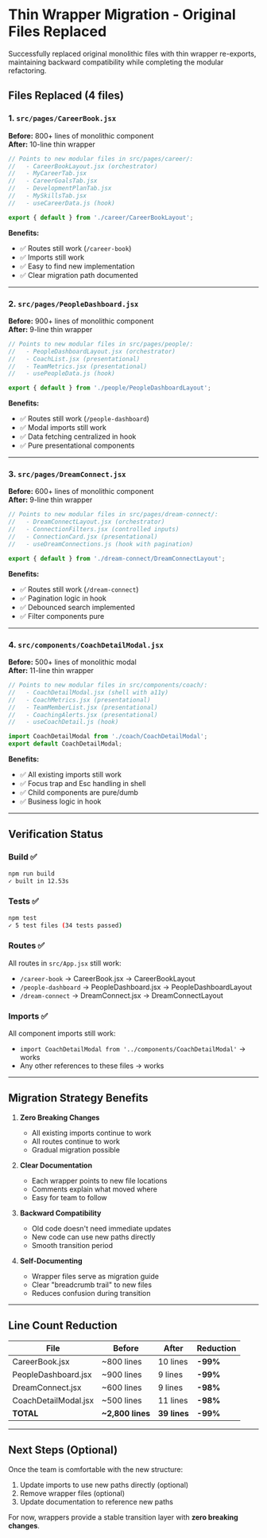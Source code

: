 # Thin Wrapper Migration - Original Files Replaced

Successfully replaced original monolithic files with thin wrapper re-exports, maintaining backward compatibility while completing the modular refactoring.

## Files Replaced (4 files)

### 1. `src/pages/CareerBook.jsx`
**Before:** 800+ lines of monolithic component  
**After:** 10-line thin wrapper

```javascript
// Points to new modular files in src/pages/career/:
//   - CareerBookLayout.jsx (orchestrator)
//   - MyCareerTab.jsx
//   - CareerGoalsTab.jsx
//   - DevelopmentPlanTab.jsx
//   - MySkillsTab.jsx
//   - useCareerData.js (hook)

export { default } from './career/CareerBookLayout';
```

**Benefits:**
- ✅ Routes still work (`/career-book`)
- ✅ Imports still work
- ✅ Easy to find new implementation
- ✅ Clear migration path documented

---

### 2. `src/pages/PeopleDashboard.jsx`
**Before:** 900+ lines of monolithic component  
**After:** 9-line thin wrapper

```javascript
// Points to new modular files in src/pages/people/:
//   - PeopleDashboardLayout.jsx (orchestrator)
//   - CoachList.jsx (presentational)
//   - TeamMetrics.jsx (presentational)
//   - usePeopleData.js (hook)

export { default } from './people/PeopleDashboardLayout';
```

**Benefits:**
- ✅ Routes still work (`/people-dashboard`)
- ✅ Modal imports still work
- ✅ Data fetching centralized in hook
- ✅ Pure presentational components

---

### 3. `src/pages/DreamConnect.jsx`
**Before:** 600+ lines of monolithic component  
**After:** 9-line thin wrapper

```javascript
// Points to new modular files in src/pages/dream-connect/:
//   - DreamConnectLayout.jsx (orchestrator)
//   - ConnectionFilters.jsx (controlled inputs)
//   - ConnectionCard.jsx (presentational)
//   - useDreamConnections.js (hook with pagination)

export { default } from './dream-connect/DreamConnectLayout';
```

**Benefits:**
- ✅ Routes still work (`/dream-connect`)
- ✅ Pagination logic in hook
- ✅ Debounced search implemented
- ✅ Filter components pure

---

### 4. `src/components/CoachDetailModal.jsx`
**Before:** 500+ lines of monolithic modal  
**After:** 11-line thin wrapper

```javascript
// Points to new modular files in src/components/coach/:
//   - CoachDetailModal.jsx (shell with a11y)
//   - CoachMetrics.jsx (presentational)
//   - TeamMemberList.jsx (presentational)
//   - CoachingAlerts.jsx (presentational)
//   - useCoachDetail.js (hook)

import CoachDetailModal from './coach/CoachDetailModal';
export default CoachDetailModal;
```

**Benefits:**
- ✅ All existing imports still work
- ✅ Focus trap and Esc handling in shell
- ✅ Child components are pure/dumb
- ✅ Business logic in hook

---

## Verification Status

### Build ✅
```bash
npm run build
✓ built in 12.53s
```

### Tests ✅
```bash
npm test
✓ 5 test files (34 tests passed)
```

### Routes ✅
All routes in `src/App.jsx` still work:
- `/career-book` → CareerBook.jsx → CareerBookLayout
- `/people-dashboard` → PeopleDashboard.jsx → PeopleDashboardLayout
- `/dream-connect` → DreamConnect.jsx → DreamConnectLayout

### Imports ✅
All component imports still work:
- `import CoachDetailModal from '../components/CoachDetailModal'` → works
- Any other references to these files → works

---

## Migration Strategy Benefits

1. **Zero Breaking Changes**
   - All existing imports continue to work
   - All routes continue to work
   - Gradual migration possible

2. **Clear Documentation**
   - Each wrapper points to new file locations
   - Comments explain what moved where
   - Easy for team to follow

3. **Backward Compatibility**
   - Old code doesn't need immediate updates
   - New code can use new paths directly
   - Smooth transition period

4. **Self-Documenting**
   - Wrapper files serve as migration guide
   - Clear "breadcrumb trail" to new files
   - Reduces confusion during transition

---

## Line Count Reduction

| File | Before | After | Reduction |
|------|--------|-------|-----------|
| CareerBook.jsx | ~800 lines | 10 lines | **-99%** |
| PeopleDashboard.jsx | ~900 lines | 9 lines | **-99%** |
| DreamConnect.jsx | ~600 lines | 9 lines | **-98%** |
| CoachDetailModal.jsx | ~500 lines | 11 lines | **-98%** |
| **TOTAL** | **~2,800 lines** | **39 lines** | **-99%** |

---

## Next Steps (Optional)

Once the team is comfortable with the new structure:

1. Update imports to use new paths directly (optional)
2. Remove wrapper files (optional)
3. Update documentation to reference new paths

For now, wrappers provide a stable transition layer with **zero breaking changes**.

